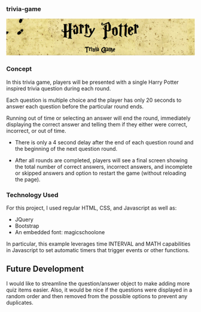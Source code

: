 ### trivia-game

![trivia-game](assets/images/hp-banner.png)

### Concept
In this trivia game, players will be presented with a single Harry Potter inspired trivia question during each round.

Each question is multiple choice and the player has only 20 seconds to answer each question before the particular round ends.

Running out of time or selecting an answer will end the round, immediately displaying the correct answer and telling them if they either were correct, incorrect, or out of time.

* There is only a 4 second delay after the end of each question round  and the beginning of the next question round. 

* After all rounds are completed, players will see a final screen showing the total number of correct answers, incorrect answers, and incomplete or skipped answers and option to restart the game (without reloading the page).

### Technology Used
For this project, I used regular HTML, CSS, and Javascript as well as:
* JQuery
* Bootstrap
* An embedded font: magicschoolone

In particular, this example leverages time INTERVAL and MATH capabilities in Javascript to set automatic timers that trigger events or other functions.

## Future Development
I would like to streamline the question/answer object to make adding more quiz items easier. Also, it would be nice if the questions were displayed in a random order and then removed from the possible options to prevent any duplicates.